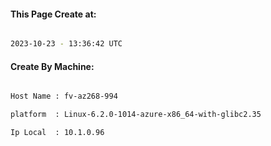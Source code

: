 
   
#### This Page Create at:

```bash

2023-10-23 - 13:36:42 UTC

```

#### Create By Machine:

```bash

Host Name : fv-az268-994

platform  : Linux-6.2.0-1014-azure-x86_64-with-glibc2.35

Ip Local  : 10.1.0.96

```

